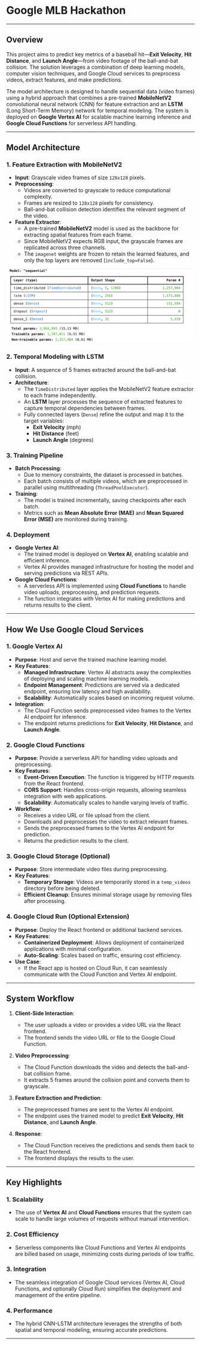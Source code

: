 # Google MLB Hackathon 

---

## **Overview**
This project aims to predict key metrics of a baseball hit—**Exit Velocity**, **Hit Distance**, and **Launch Angle**—from video footage of the ball-and-bat collision. The solution leverages a combination of deep learning models, computer vision techniques, and Google Cloud services to preprocess videos, extract features, and make predictions.

The model architecture is designed to handle sequential data (video frames) using a hybrid approach that combines a pre-trained **MobileNetV2** convolutional neural network (CNN) for feature extraction and an **LSTM** (Long Short-Term Memory) network for temporal modeling. The system is deployed on **Google Vertex AI** for scalable machine learning inference and **Google Cloud Functions** for serverless API handling.

---

## **Model Architecture**

### **1. Feature Extraction with MobileNetV2**
- **Input**: Grayscale video frames of size `128x128` pixels.
- **Preprocessing**:
  - Videos are converted to grayscale to reduce computational complexity.
  - Frames are resized to `128x128` pixels for consistency.
  - Ball-and-bat collision detection identifies the relevant segment of the video.
- **Feature Extractor**:
  - A pre-trained **MobileNetV2** model is used as the backbone for extracting spatial features from each frame.
  - Since MobileNetV2 expects RGB input, the grayscale frames are replicated across three channels.
  - The `imagenet` weights are frozen to retain the learned features, and only the top layers are removed (`include_top=False`).

![](/Images/ModelSchema.png)

### **2. Temporal Modeling with LSTM**
- **Input**: A sequence of 5 frames extracted around the ball-and-bat collision.
- **Architecture**:
  - The `TimeDistributed` layer applies the MobileNetV2 feature extractor to each frame independently.
  - An **LSTM** layer processes the sequence of extracted features to capture temporal dependencies between frames.
  - Fully connected layers (`Dense`) refine the output and map it to the target variables:
    - **Exit Velocity** (mph)
    - **Hit Distance** (feet)
    - **Launch Angle** (degrees)

### **3. Training Pipeline**
- **Batch Processing**:
  - Due to memory constraints, the dataset is processed in batches.
  - Each batch consists of multiple videos, which are preprocessed in parallel using multithreading (`ThreadPoolExecutor`).
- **Training**:
  - The model is trained incrementally, saving checkpoints after each batch.
  - Metrics such as **Mean Absolute Error (MAE)** and **Mean Squared Error (MSE)** are monitored during training.

### **4. Deployment**
- **Google Vertex AI**:
  - The trained model is deployed on **Vertex AI**, enabling scalable and efficient inference.
  - Vertex AI provides managed infrastructure for hosting the model and serving predictions via REST APIs.
- **Google Cloud Functions**:
  - A serverless API is implemented using **Cloud Functions** to handle video uploads, preprocessing, and prediction requests.
  - The function integrates with Vertex AI for making predictions and returns results to the client.

---

## **How We Use Google Cloud Services**

### **1. Google Vertex AI**
- **Purpose**: Host and serve the trained machine learning model.
- **Key Features**:
  - **Managed Infrastructure**: Vertex AI abstracts away the complexities of deploying and scaling machine learning models.
  - **Endpoint Management**: Predictions are served via a dedicated endpoint, ensuring low latency and high availability.
  - **Scalability**: Automatically scales based on incoming request volume.
- **Integration**:
  - The Cloud Function sends preprocessed video frames to the Vertex AI endpoint for inference.
  - The endpoint returns predictions for **Exit Velocity**, **Hit Distance**, and **Launch Angle**.

### **2. Google Cloud Functions**
- **Purpose**: Provide a serverless API for handling video uploads and preprocessing.
- **Key Features**:
  - **Event-Driven Execution**: The function is triggered by HTTP requests from the React frontend.
  - **CORS Support**: Handles cross-origin requests, allowing seamless integration with web applications.
  - **Scalability**: Automatically scales to handle varying levels of traffic.
- **Workflow**:
  - Receives a video URL or file upload from the client.
  - Downloads and preprocesses the video to extract relevant frames.
  - Sends the preprocessed frames to the Vertex AI endpoint for prediction.
  - Returns the prediction results to the client.

### **3. Google Cloud Storage (Optional)**
- **Purpose**: Store intermediate video files during preprocessing.
- **Key Features**:
  - **Temporary Storage**: Videos are temporarily stored in a `temp_videos` directory before being deleted.
  - **Efficient Cleanup**: Ensures minimal storage usage by removing files after processing.

### **4. Google Cloud Run (Optional Extension)**
- **Purpose**: Deploy the React frontend or additional backend services.
- **Key Features**:
  - **Containerized Deployment**: Allows deployment of containerized applications with minimal configuration.
  - **Auto-Scaling**: Scales based on traffic, ensuring cost efficiency.
- **Use Case**:
  - If the React app is hosted on Cloud Run, it can seamlessly communicate with the Cloud Function and Vertex AI endpoint.

---

## **System Workflow**

1. **Client-Side Interaction**:
   - The user uploads a video or provides a video URL via the React frontend.
   - The frontend sends the video URL or file to the Google Cloud Function.

2. **Video Preprocessing**:
   - The Cloud Function downloads the video and detects the ball-and-bat collision frame.
   - It extracts 5 frames around the collision point and converts them to grayscale.

3. **Feature Extraction and Prediction**:
   - The preprocessed frames are sent to the Vertex AI endpoint.
   - The endpoint uses the trained model to predict **Exit Velocity**, **Hit Distance**, and **Launch Angle**.

4. **Response**:
   - The Cloud Function receives the predictions and sends them back to the React frontend.
   - The frontend displays the results to the user.

---

## **Key Highlights**

### **1. Scalability**
- The use of **Vertex AI** and **Cloud Functions** ensures that the system can scale to handle large volumes of requests without manual intervention.

### **2. Cost Efficiency**
- Serverless components like Cloud Functions and Vertex AI endpoints are billed based on usage, minimizing costs during periods of low traffic.

### **3. Integration**
- The seamless integration of Google Cloud services (Vertex AI, Cloud Functions, and optionally Cloud Run) simplifies the deployment and management of the entire pipeline.

### **4. Performance**
- The hybrid CNN-LSTM architecture leverages the strengths of both spatial and temporal modeling, ensuring accurate predictions.

---
